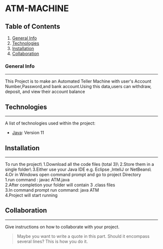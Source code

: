 # ATM-MACHINE

## Table of Contents
1. [General Info](#general-info)
2. [Technologies](#technologies)
3. [Installation](#installation)
4. [Collaboration](#collaboration)

### General Info
***
This Project is to make an Automated Teller Machine with user's Account Number,Password,and bank account.Using this data,users can withdraw, deposit, and view their account balance

## Technologies
***
A list of technologies used within the project:
* [Java](https://www.oracle.com/java/technologies/downloads/#java11): Version 11

## Installation
***
To run the project\ 1.Download all the code files (total 3)\ 2.Store them in a single folder\ 3.Either use your Java IDE e.g. Eclipse ,InteliJ or NetBeans\ 4.Or in Windows open command prompt and go to project Directory\
1.run command : javac ATM.java\
2.After completion your folder will contain 3 .class files\
3.In command prompt run command: java ATM\
4.Project will start running

## Collaboration
***
Give instructions on how to collaborate with your project.
> Maybe you want to write a quote in this part. 
> Should it encompass several lines?
> This is how you do it.

